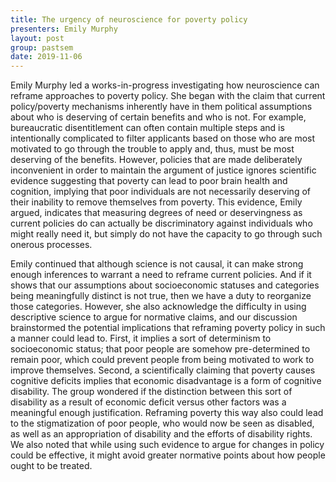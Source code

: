 ```yaml
---
title: The urgency of neuroscience for poverty policy
presenters: Emily Murphy
layout: post
group: pastsem
date: 2019-11-06
---
```


Emily Murphy led a works-in-progress investigating how neuroscience can reframe approaches to poverty policy. She began with the claim that
current policy/poverty mechanisms inherently have in them political assumptions about who is deserving of certain benefits and who is not. 
For example, bureaucratic disentitlement can often contain multiple steps and is intentionally complicated to filter applicants based on 
those who are most motivated to go through the trouble to apply and, thus, must be most deserving of the benefits. However, policies that
are made deliberately inconvenient in order to maintain the argument of justice ignores scientific evidence suggesting that poverty can 
lead to poor brain health and cognition, implying that poor individuals are not necessarily deserving of their inability to remove 
themselves from poverty. This evidence, Emily argued, indicates that measuring degrees of need or deservingness as current policies do can
actually be discriminatory against individuals who might really need it, but simply do not have the capacity to go through such onerous 
processes.

Emily continued that although science is not causal, it can make strong enough inferences to warrant a need to reframe current policies.
And if it shows that our assumptions about socioeconomic statuses and categories being meaningfully distinct is not true, then we have a
duty to reorganize those categories. However, she also acknowledge the difficulty in using descriptive science to argue for normative 
claims, and our discussion brainstormed the potential implications that reframing poverty policy in such a manner could lead to. First, 
it implies a sort of determinism to socioeconomic status; that poor people are somehow pre-determined to remain poor, which could prevent 
people from being motivated to work to improve themselves. Second, a scientifically claiming that poverty causes cognitive deficits 
implies that economic disadvantage is a form of cognitive disability. The group wondered if the distinction between this sort of 
disability as a result of economic deficit versus other factors was a meaningful enough justification. Reframing poverty this way also 
could lead to the stigmatization of poor people, who would now be seen as disabled, as well as an appropriation of disability and the 
efforts of disability rights. We also noted that while using such evidence to argue for changes in policy could be effective, it might
avoid greater normative points about how people ought to be treated. 
